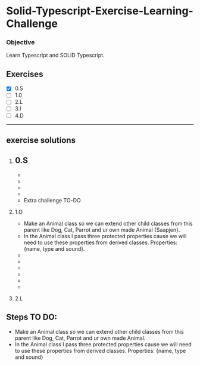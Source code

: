 # Solid-Typescript-Exercise-Learning-Challenge

### Objective
Learn Typescript and SOLID Typescript.

## Exercises
- [x] 0.S
- [ ] 1.0
- [ ] 2.L
- [ ] 3.I
- [ ] 4.D
---

## exercise solutions
1. 0.S
    - 
    - 
    - 
    - 
    - 
    - Extra challenge TO-DO

2. 1.O
   - Make an Animal class so we can extend other child classes from this parent like Dog, Cat, Parrot and ur own made Animal {Saapjen}.
   - In the Animal class I pass three protected properties cause we will need to use these properties from derived classes. Properties: {name, type and sound}.
   - 
   - 
   - 
   - 
   - 
   - 

3. 2.L



## Steps TO DO:
- Make an Animal class so we can extend other child classes from this parent like Dog, Cat, Parrot and ur own made Animal.
- In the Animal class I pass three protected properties cause we will need to use these properties from derived classes. Properties: {name, type and sound} 